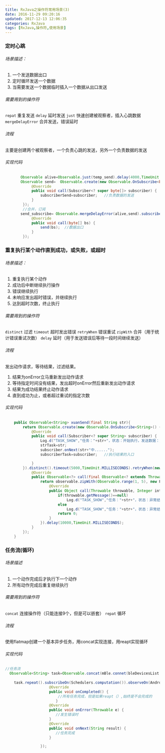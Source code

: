 ```yaml
---
title: RxJava之操作符常用场景(3)
date: 2016-11-29 09:20:16
updated: 2017-12-13 12:06:35categories: RxJava
tags: [RxJava,操作符,使用场景]
---
```

### 定时心跳

###### 场景描述：
1. 一个发送数据出口
2. 定时循环发送一个数据
3. 当需要发送一个数据临时插入一个数据从出口发送

###### 需要用到的操作符
`repat` 重复发送
`delay` 延时发送 
`just` 快速创建被观察者，插入心跳数据
`mergeDelayError` 合并发送，错误延时

###### 流程
主要是创建两个被观察者，一个负责心跳的发送，另外一个负责数据的发送

###### 实现代码
```java
       Observable alive=Observable.just(temp_send).delay(4000,TimeUnit.MILLISECONDS).repeat(); //心跳数据（每隔4s重复发一次）
       Observable send=  Observable.create(new Observable.OnSubscribe<byte[]>() {
            @Override
            public void call(Subscriber<? super byte[]> subscriber) {
                subscriberSend=subscriber;   //负责数据的发送
            }
        });
        //合并，订阅
       send_subscribe= Observable.mergeDelayError(alive,send).subscribe(new Action1<byte[]>() {
            @Override
            public void call(byte[] bs) {
                send(bs);  //数据出口
            }
        });
```

### 重复执行某个动作直到成功，或失败，或超时

###### 场景描述：
1. 重复执行某个动作
2. 成功后中断继续执行操作
3. 错误继续执行
4. 未响应发出超时错误，并继续执行
5. 达到超时次数，终止执行

###### 需要用到的操作符
`distinct` 过滤
`timeout` 超时发出错误
`retryWhen` 错误重试
`zipWith` 合并（用于统计错误重试次数）
`delay` 延时（用于发送错误后等待一段时间继续发送）

###### 流程
发出动作请求，等待结果，过滤结果。
1. 结果为onError立马重新发出动作请求
2. 等待指定时间没有结果，发出超时onError然后重新发出动作请求
3. 结果为成功结果终止动作请求
4. 直到成功为止，或者超过重试的指定次数

###### 实现代码
```java
    public Observable<String> xuanSend(final String str){
        return Observable.create(new Observable.OnSubscribe<String>() {
            @Override
            public void call(Subscriber<? super String> subscriber) {
                Log.d("TASK_SHOW","任务："+str+"，状态：开始执行，发送数据：空");
                strTask=str;
                subscriber.onNext(str+"中......");
                subscriberTask=subscriber;   //执行结果的入口

            }
        }).distinct().timeout(5000,TimeUnit.MILLISECONDS).retryWhen(new Func1<Observable<? extends Throwable>, Observable<?>>() {
            @Override
            public Observable<?> call(final Observable<? extends Throwable> observable) {
                return observable.zipWith(Observable.range(1, 5), new Func2<Throwable, Integer, Object>() {
                    @Override
                    public Object call(Throwable throwable, Integer integer) {
                        if(throwable.getMessage()==null)
                            Log.d("TASK_SHOW","任务："+str+"，状态：异常结束，异常："+"第"+integer+"次,执行超时");
                        else
                            Log.d("TASK_SHOW","任务："+str+"，状态：异常结束，异常："+throwable.getMessage());
                        return 0;
                    }
                }).delay(10000,TimeUnit.MILLISECONDS);
            }
        });
    }
```

### 任务流(循环)

###### 场景描述
1. 一个动作完成后才执行下一个动作
2. 所有动作完成后重复继续执行

###### 需要用到的操作符
`concat` 连接操作符（只能连接9个，但是可以嵌套）
`repat` 循环

###### 流程
使用flatmap创建一个基本异步任务，用concat实现连接，用reapt实现循环

###### 实现代码
```java
//任务流
  Observable<String> task=Observable.concat(mBle.connet(bleDevicesList.getmBleDevicesList_test()),mBle.enableRX(),mBle.xuanSend(sendData.setStart(false),Ble.START),mBle.xuanSend(sendData.setsafe(false,false),Ble.CANCELSAFE),mBle.disConnet());
                
	task.repeat().subscribeOn(Schedulers.computation()).observeOn(AndroidSchedulers.mainThread()).subscribe(new Subscriber<String>() {
                    @Override
                    public void onCompleted() {
						//所有任务完成，但是如果reapt（）,始终是不会完成的
					   }
                    @Override
                    public void onError(Throwable e) {
                       //发生错误时
                    }
                    @Override
                    public void onNext(String result) {
                       //任务完成
                    }

                });
```


